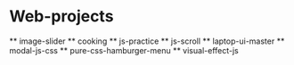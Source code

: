 # Web-projects

** image-slider
** cooking
** js-practice
** js-scroll
** laptop-ui-master
** modal-js-css
** pure-css-hamburger-menu
** visual-effect-js


